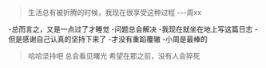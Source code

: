 > 生活总有被折腾的时候，我现在很享受这种过程
>---周xx
>
-总而言之，又是一点过了才睡觉
-问题总会解决
-我现在就坐在地上写这篇日志
-但是感谢自己认真的坚持下来了
-才没有重蹈覆辙
-小周是最棒的
> 哈哈坚持吧
>总会看见曙光
>希望在那之前，没有人会猝死